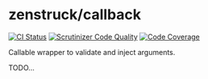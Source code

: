 # zenstruck/callback

[![CI Status](https://github.com/zenstruck/callback/workflows/CI/badge.svg)](https://github.com/zenstruck/callback/actions?query=workflow%3ACI)
[![Scrutinizer Code Quality](https://scrutinizer-ci.com/g/zenstruck/callback/badges/quality-score.png?b=1.x)](https://scrutinizer-ci.com/g/zenstruck/callback/?branch=1.x)
[![Code Coverage](https://codecov.io/gh/zenstruck/callback/branch/1.x/graph/badge.svg?token=R7OHYYGPKM)](https://codecov.io/gh/zenstruck/callback)

Callable wrapper to validate and inject arguments.

TODO...
